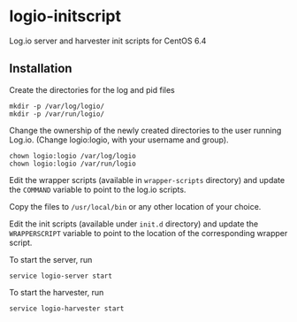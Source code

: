 logio-initscript
================

Log.io server and harvester init scripts for CentOS 6.4


Installation
------------

Create the directories for the log and pid files

    mkdir -p /var/log/logio/
    mkdir -p /var/run/logio/
    
Change the ownership of the newly created directories to the user running Log.io. (Change logio:logio, with your username and group).

    chown logio:logio /var/log/logio
    chown logio:logio /var/run/logio

Edit the wrapper scripts (available in `wrapper-scripts` directory) and update the `COMMAND` variable to point to the log.io scripts. 

Copy the files to `/usr/local/bin` or any other location of your choice.

Edit the init scripts (available under `init.d` directory) and update the `WRAPPERSCRIPT` variable to point to the location of the corresponding wrapper script.

To start the server, run

    service logio-server start
    
To start the harvester, run

    service logio-harvester start